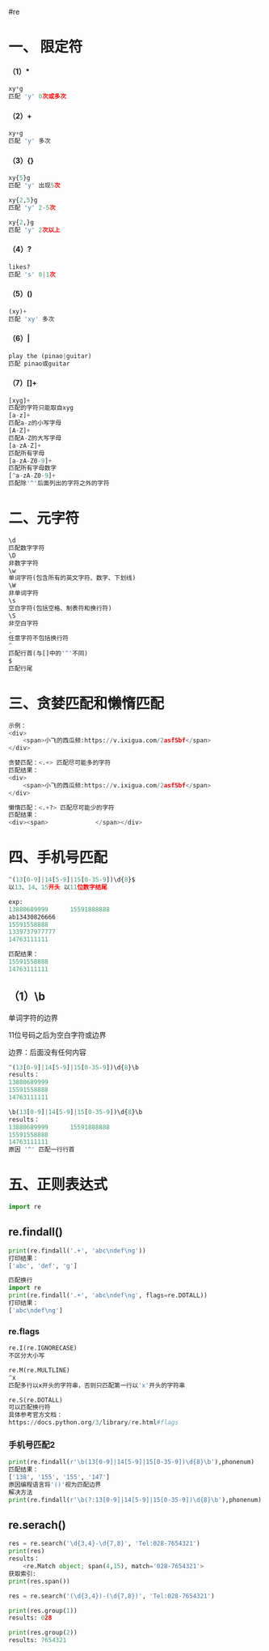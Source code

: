 #re
# 一、 限定符

#### （1）*

```python
xy*g
匹配 'y' 0次或多次
```

#### （2）+

```python
xy+g 
匹配 'y' 多次
```

#### （3）{}

```python
xy{5}g
匹配 'y' 出现5次

xy{2,5}g
匹配 'y' 2-5次

xy{2,}g
匹配 'y' 2次以上
```

#### （4）?

```python
likes?
匹配 's' 0|1次
```

#### （5）()

```python
(xy)+
匹配 'xy' 多次
```

#### （6）|

```python
play the (pinao|guitar)
匹配 pinao或guitar
```

#### （7）[]+

```python
[xyg]+
匹配的字符只能取自xyg
[a-z]+
匹配a-z的小写字母
[A-Z]+
匹配A-Z的大写字母
[a-zA-Z]+
匹配所有字母
[a-zA-Z0-9]+
匹配所有字母数字
[^a-zA-Z0-9]+
匹配除'^'后面列出的字符之外的字符
```

# 二、元字符

```python
\d
匹配数字字符
\D
非数字字符
\w
单词字符(包含所有的英文字符、数字、下划线)
\W
非单词字符
\s
空白字符(包括空格、制表符和换行符)
\S
非空白字符
.
任意字符不包括换行符
^
匹配行首(与[]中的'^'不同)
$
匹配行尾
```

# 三、贪婪匹配和懒惰匹配

```python
示例：
<div>
    <span>小飞的西瓜频:https://v.ixigua.com/2asfSbf</span>
</div>

贪婪匹配：<.+> 匹配尽可能多的字符
匹配结果：
<div>
    <span>小飞的西瓜频:https://v.ixigua.com/2asfSbf</span>
</div>

懒惰匹配：<.+?> 匹配尽可能少的字符
匹配结果：
<div><span>             </span></div>

```

# 四、手机号匹配

```python
^(13[0-9]|14[5-9]|15[0-35-9])\d{8}$
以13、14、15开头 以11位数字结尾

exp:
13880689999      15591888888
ab13430826666
15591558888
1339737977777
14763111111

匹配结果：
15591558888
14763111111


```

## （1）\b 

单词字符的边界

11位号码之后为空白字符或边界 

边界：后面没有任何内容

```python
^(13[0-9]|14[5-9]|15[0-35-9])\d{8}\b
results：
13880689999
15591558888
14763111111

\b(13[0-9]|14[5-9]|15[0-35-9])\d{8}\b
results：
13880689999      15591888888
15591558888
14763111111
原因 '^' 匹配一行行首
```

# 五、正则表达式

```python
import re
```

## re.findall()

```python
print(re.findall('.+', 'abc\ndef\ng'))
打印结果：
['abc', 'def', 'g']

匹配换行
import re
print(re.findall('.+', 'abc\ndef\ng', flags=re.DOTALL))
打印结果：
['abc\ndef\ng']


```

### re.flags

```python
re.I(re.IGNORECASE)
不区分大小写

re.M(re.MULTLINE)
^x
匹配多行以x开头的字符串，否则只匹配第一行以'x'开头的字符串

re.S(re.DOTALL)
可以匹配换行符
具体参考官方文档：
https://docs.python.org/3/library/re.html#flags
```

### 手机号匹配2

```python
print(re.findall(r'\b(13[0-9]|14[5-9]|15[0-35-9])\d{8}\b'),phonenum)
匹配结果：
['138', '155', '155', '147']
原因编程语言将'()'视为匹配边界
解决方法
print(re.findall(r'\b(?:13[0-9]|14[5-9]|15[0-35-9])\d{8}\b'),phonenum)
```

## re.serach()

```python
res = re.search('\d{3,4}-\d{7,8}', 'Tel:028-7654321')
print(res)
results：
	<re.Match object; span(4,15), match='028-7654321'>
获取索引:
print(res.span())

res = re.search('(\d{3,4})-(\d{7,8})', 'Tel:028-7654321')

print(res.group(1))
results: 028

print(res.group(2))
results: 7654321
    

```



